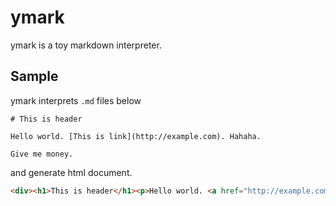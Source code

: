 # ymark

ymark is a toy markdown interpreter.

## Sample

ymark interprets `.md` files below 

```
# This is header

Hello world. [This is link](http://example.com). Hahaha.

Give me money.
```

and generate html document.

```html
<div><h1>This is header</h1><p>Hello world. <a href="http://example.com">This is link</a>. Hahaha.</p><p>Give me money.</p></div>
```